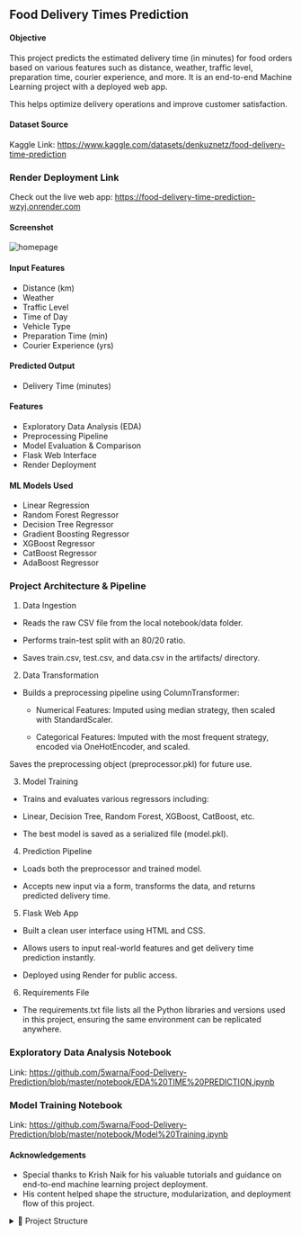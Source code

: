 ## Food Delivery Times Prediction

#### Objective

This project predicts the estimated delivery time (in minutes) for food orders based on various features such as distance, weather, traffic level, preparation time, courier experience, and more. It is an end-to-end Machine Learning project with a deployed web app.

This helps optimize delivery operations and improve customer satisfaction.

#### Dataset Source

Kaggle Link: https://www.kaggle.com/datasets/denkuznetz/food-delivery-time-prediction

### Render Deployment Link

Check out the live web app: https://food-delivery-time-prediction-wzyj.onrender.com

#### Screenshot

![homepage](https://github.com/user-attachments/assets/f1428813-76ad-4b71-9b85-cb567f385fd2)

#### Input Features

- Distance (km)
- Weather
- Traffic Level
- Time of Day
- Vehicle Type
- Preparation Time (min)
- Courier Experience (yrs)

#### Predicted Output

- Delivery Time (minutes)

#### Features

- Exploratory Data Analysis (EDA)
- Preprocessing Pipeline
- Model Evaluation & Comparison
- Flask Web Interface
- Render Deployment
  
#### ML Models Used

- Linear Regression
- Random Forest Regressor
- Decision Tree Regressor 
- Gradient Boosting Regressor
- XGBoost Regressor
- CatBoost Regressor
- AdaBoost Regressor

### Project Architecture & Pipeline

1. Data Ingestion

- Reads the raw CSV file from the local notebook/data folder.

- Performs train-test split with an 80/20 ratio.

- Saves train.csv, test.csv, and data.csv in the artifacts/ directory.

2. Data Transformation

- Builds a preprocessing pipeline using ColumnTransformer:

    - Numerical Features: Imputed using median strategy, then scaled with StandardScaler.

    - Categorical Features: Imputed with the most frequent strategy, encoded via OneHotEncoder, and scaled.

Saves the preprocessing object (preprocessor.pkl) for future use.

3. Model Training

- Trains and evaluates various regressors including:

- Linear, Decision Tree, Random Forest, XGBoost, CatBoost, etc.

- The best model is saved as a serialized file (model.pkl).

4. Prediction Pipeline

- Loads both the preprocessor and trained model.

- Accepts new input via a form, transforms the data, and returns predicted delivery time.

5. Flask Web App

- Built a clean user interface using HTML and CSS.

- Allows users to input real-world features and get delivery time prediction instantly.

- Deployed using Render for public access.

6. Requirements File

- The requirements.txt file lists all the Python libraries and versions used in this project, ensuring the same environment can be replicated anywhere.

### Exploratory Data Analysis Notebook

Link: https://github.com/5warna/Food-Delivery-Prediction/blob/master/notebook/EDA%20TIME%20PREDICTION.ipynb

### Model Training Notebook

Link: https://github.com/5warna/Food-Delivery-Prediction/blob/master/notebook/Model%20Training.ipynb

#### Acknowledgements

- Special thanks to Krish Naik for his valuable tutorials and guidance on end-to-end machine learning project deployment.
- His content helped shape the structure, modularization, and deployment flow of this project.

<details>
<summary>📂 Project Structure</summary>

```bash
📦 Food-Delivery-Prediction
├── 📁 src
│   ├── 📁 components              # Data Ingestion, Data Transformation, Model Trainer
│   ├── 📁 pipeline                # Prediction Pipeline, Train Pipeline
│   ├── 📄 utils.py                # Utility functions (save/load objects, evaluate models)
│   ├── 📄 exception.py            # Custom exception class
│   └── 📄 logger.py               # Logger configuration for tracking
│
├── 📁 templates                   # HTML templates (home.html, index.html)
├── 📁 notebook                    # Jupyter notebooks (EDA, model training)
│   ├── EDA TIME PREDICTION.ipynb
│   └── Model Training.ipynb
├── 📁 artifacts                   # Contains generated data (data.csv, train.csv, test.csv, models.pkl, preprocessors.pkl)
├── 📁 screenshot                  # Screenshots of the UI (e.g. homepage.png, input.png, result.png)
│
├── 📄 application.py              # Flask application script
├── 📄 requirements.txt            # Project dependencies
├── 📄 render.yaml                 # Configuration file for Render deployment
├── 📄 setup.py                    # For installing package using pip
├── 📄 README.md                   # Project overview and documentation
└── 📄 .gitignore                  # Files/folders to exclude from Git tracking




